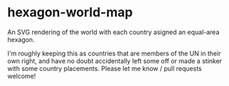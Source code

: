 # hexagon-world-map
An SVG rendering of the world with each country asigned an equal-area hexagon.

I'm roughly keeping this as countries that are members of the UN in their own right, and have no doubt accidentally left some off or made a stinker with some country placements. Please let me know / pull requests welcome!
